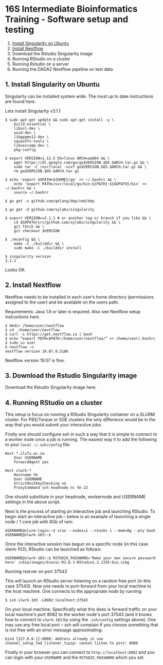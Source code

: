 # 16S Intermediate Bioinformatics Training -  Software setup and testing

1. [Install Singularity on Ubuntu](#1-install-singularity-on-ubuntu)
2. [Install Nextflow](#2-install-nextflow)
3. Download the Rstudio Singularity image
4. Running RStudio on a cluster
5. Running Rstudio on a server
6. Running the DADA2 Nextflow pipeline on test data

## 1. Install Singularity on Ubuntu

Singularity can be installed system wide. The most up to date instructions are found here.

Lets install Singularity v3.1.1

```
$ sudo apt-get update && sudo apt-get install -y \
    build-essential \
    libssl-dev \
    uuid-dev \
    libgpgme11-dev \
    squashfs-tools \
    libseccomp-dev \
    pkg-config

$ export VERSION=1.12.5 OS=linux ARCH=amd64 && \
    wget https://dl.google.com/go/go$VERSION.$OS-$ARCH.tar.gz && \
    sudo tar -C /usr/local -xzvf go$VERSION.$OS-$ARCH.tar.gz && \
    rm go$VERSION.$OS-$ARCH.tar.gz

$ echo 'export GOPATH=${HOME}/go' >> ~/.bashrc && \
    echo 'export PATH=/usr/local/go/bin:${PATH}:${GOPATH}/bin' >> ~/.bashrc && \
    source ~/.bashrc

$ go get -u github.com/golang/dep/cmd/dep

$ go get -d github.com/sylabs/singularity

$ export VERSION=v3.1.1 # or another tag or branch if you like && \
    cd $GOPATH/src/github.com/sylabs/singularity && \
    git fetch && \
    git checkout $VERSION

$ ./mconfig && \
    make -C ./builddir && \
    sudo make -C ./builddir install
 
$ singularity version
3.1.1
```

Looks OK.

## 2. Install Nextflow
Nextflow needs to be installed in each user’s home directory (permissions assigned to the user) and be available on the users path.

Requirements: Java 1.8 or later is required. Also see Nextflow setup instructions here.

```
$ mkdir /home/user/nextflow
$ cd  /home/user/nextflow
$ curl -s https://get.nextflow.io | bash
$ echo “export PATH=$PATH:/home/user/nextflow/” >> /home/user/.bashrc
$ sudo su user
$ nextflow -v
nextflow version 19.07.0.5106
```

Nextflow version 19.07 is fine.

## 3. Download the Rstudio Singularity image
Download the Rstudio Singularity image here.

## 4. Running RStudio on a cluster
This setup is focus on running a RStudio Singularity container on a SLURM cluster. For PBS/Torque or SGE clusters the only difference would be in the way that you would submit your interactive jobs. 

Firstly one should configure ssh in such a way that it is simple to connect to a worker node once a job is running. The easiest way it to add the following to your `local ~/.ssh/config` file:

```
Host *.ilifu.ac.za
    User USERNAME
    ForwardAgent yes

Host slwrk-*
    Hostname %h
    User USERNAME
    StrictHostKeyChecking no
    ProxyCommand ssh headnode nc %h 22
```

One should substitute in your headnode, workernode and USERNAME settings in the above script.

Next is the process of starting an interactive job and launching RStudio. To begin start an interactive job – below is an example of launching a single node / 1 core job with 8Gb of ram:

```
USERNAME@slurm-login:~$ srun --nodes=1 --ntasks 1 --mem=8g --pty bash
USERNAME@slwrk-103:~$
```

Once the interactive session has begun on a specific node (in this case slwrk-103), RStudio can be launched as follows:

```
USERNAME@slwrk-103:~$ RSTUDIO_PASSWORD='Make your own secure password here' /cbio/images/bionic-R3.6.1-RStudio1.2.1335-bio.simg
```

Running rserver on port 37543

This will launch an RStudio server listening on a random free port (in this case 37543). Now one needs to port-forward from your local machine to the host machine. One connects to the appropriate node by running:

```
$ ssh slwrk-103 -L8082:localhost:37543
```

On your local machine. Specifically what this does is forward traffic on your local machine's port 8082 to the worker node's port 37543 (and it knows how to connect to `slwrk-103` by using the `.ssh/config` settings above). One may use any free local port – ssh will complain if you choose something that is not free with an error message approximating:

```
bind [127.0.0.1]:8000: Address already in use
channel_setup_fwd_listener_tcpip: cannot listen to port: 8000
```
Finally in your browser you can connect to `http://localhost:8082` and you can login with your `USERNAME` and the `RSTUDIO_PASSWORD` which you set.
